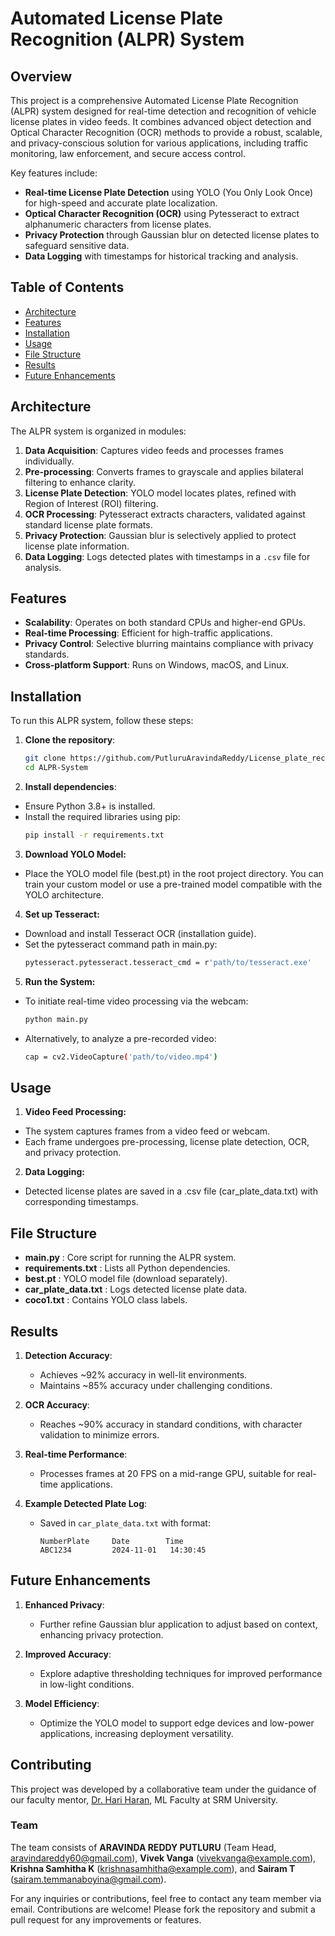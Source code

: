 # Automated License Plate Recognition (ALPR) System

## Overview

This project is a comprehensive Automated License Plate Recognition (ALPR) system designed for real-time detection and recognition of vehicle license plates in video feeds. It combines advanced object detection and Optical Character Recognition (OCR) methods to provide a robust, scalable, and privacy-conscious solution for various applications, including traffic monitoring, law enforcement, and secure access control.

Key features include:
- **Real-time License Plate Detection** using YOLO (You Only Look Once) for high-speed and accurate plate localization.
- **Optical Character Recognition (OCR)** using Pytesseract to extract alphanumeric characters from license plates.
- **Privacy Protection** through Gaussian blur on detected license plates to safeguard sensitive data.
- **Data Logging** with timestamps for historical tracking and analysis.

## Table of Contents
- [Architecture](#architecture)
- [Features](#features)
- [Installation](#installation)
- [Usage](#usage)
- [File Structure](#file-structure)
- [Results](#results)
- [Future Enhancements](#future-enhancements)

## Architecture

The ALPR system is organized in modules:
1. **Data Acquisition**: Captures video feeds and processes frames individually.
2. **Pre-processing**: Converts frames to grayscale and applies bilateral filtering to enhance clarity.
3. **License Plate Detection**: YOLO model locates plates, refined with Region of Interest (ROI) filtering.
4. **OCR Processing**: Pytesseract extracts characters, validated against standard license plate formats.
5. **Privacy Protection**: Gaussian blur is selectively applied to protect license plate information.
6. **Data Logging**: Logs detected plates with timestamps in a `.csv` file for analysis.

## Features

- **Scalability**: Operates on both standard CPUs and higher-end GPUs.
- **Real-time Processing**: Efficient for high-traffic applications.
- **Privacy Control**: Selective blurring maintains compliance with privacy standards.
- **Cross-platform Support**: Runs on Windows, macOS, and Linux.

## Installation

To run this ALPR system, follow these steps:

1. **Clone the repository**:
   ```bash
   git clone https://github.com/PutluruAravindaReddy/License_plate_recognition.git
   cd ALPR-System

2. **Install dependencies**:
- Ensure Python 3.8+ is installed.
- Install the required libraries using pip:
    ```bash
    pip install -r requirements.txt

3. **Download YOLO Model:**
- Place the YOLO model file (best.pt) in the root project directory. You can train your custom model or use a pre-trained model compatible with the YOLO architecture.

4. **Set up Tesseract:**
- Download and install Tesseract OCR (installation guide).
- Set the pytesseract command path in main.py:
    ```bash
    pytesseract.pytesseract.tesseract_cmd = r'path/to/tesseract.exe'

5. **Run the System:**
- To initiate real-time video processing via the webcam:
    ```bash
    python main.py
- Alternatively, to analyze a pre-recorded video:
    ```bash
    cap = cv2.VideoCapture('path/to/video.mp4')

## Usage

1. **Video Feed Processing:**
- The system captures frames from a video feed or webcam.
- Each frame undergoes pre-processing, license plate detection, OCR, and privacy protection.

2. **Data Logging:**
- Detected license plates are saved in a .csv file (car_plate_data.txt) with corresponding timestamps.

## File Structure

- **main.py** : Core script for running the ALPR system.
- **requirements.txt** : Lists all Python dependencies.
- **best.pt** : YOLO model file (download separately).
- **car_plate_data.txt** : Logs detected license plate data.
- **coco1.txt** : Contains YOLO class labels.


## Results

1. **Detection Accuracy**:
   - Achieves ~92% accuracy in well-lit environments.
   - Maintains ~85% accuracy under challenging conditions.

2. **OCR Accuracy**:
   - Reaches ~90% accuracy in standard conditions, with character validation to minimize errors.

3. **Real-time Performance**:
   - Processes frames at 20 FPS on a mid-range GPU, suitable for real-time applications.

4. **Example Detected Plate Log**:
   - Saved in `car_plate_data.txt` with format:
     ```plaintext
     NumberPlate     Date        Time
     ABC1234         2024-11-01   14:30:45
     ```

## Future Enhancements

1. **Enhanced Privacy**:
   - Further refine Gaussian blur application to adjust based on context, enhancing privacy protection.

2. **Improved Accuracy**:
   - Explore adaptive thresholding techniques for improved performance in low-light conditions.

3. **Model Efficiency**:
   - Optimize the YOLO model to support edge devices and low-power applications, increasing deployment versatility.

## Contributing

This project was developed by a collaborative team under the guidance of our faculty mentor, [Dr. Hari Haran](https://www.srmist.edu.in/faculty/dr-hariharan-r/), ML Faculty at SRM University. 

### Team

The team consists of **ARAVINDA REDDY PUTLURU** (Team Head, [aravindareddy60@gmail.com](mailto:aravindareddy60@gmail.com)), **Vivek Vanga** ([vivekvanga@example.com](mailto:vivekvanga@example.com)), **Krishna Samhitha K** ([krishnasamhitha@example.com](mailto:krishnasamhitha@example.com)), and **Sairam T** ([sairam.temmanaboyina@gmail.com](mailto:sairam.temmanaboyina@gmail.com)).

For any inquiries or contributions, feel free to contact any team member via email. Contributions are welcome! Please fork the repository and submit a pull request for any improvements or features.
